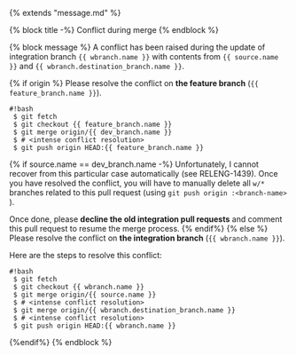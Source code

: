{% extends "message.md" %}

{% block title -%}
Conflict during merge
{% endblock %}

{% block message %}
A conflict has been raised during the update of integration branch `{{ wbranch.name }}` with
contents from `{{ source.name }}` and `{{ wbranch.destination_branch.name }}`.

{% if origin %}
Please resolve the conflict on **the feature branch** (`{{ feature_branch.name }}`).

```
#!bash
 $ git fetch
 $ git checkout {{ feature_branch.name }}
 $ git merge origin/{{ dev_branch.name }}
 $ # <intense conflict resolution>
 $ git push origin HEAD:{{ feature_branch.name }}
```

{% if source.name == dev_branch.name -%}
Unfortunately, I cannot recover from this particular case automatically (see
RELENG-1439). Once you have resolved the conflict, you will have to manually
delete all `w/*` branches related to this pull request
(using `git push origin :<branch-name> `).

Once done, please **decline the old integration pull requests** and comment
this pull request to resume the merge process.
{% endif%}
{% else %} Please
resolve the conflict on **the integration branch** (`{{ wbranch.name }}`).

Here are the steps to resolve this conflict:

```
#!bash
 $ git fetch
 $ git checkout {{ wbranch.name }}
 $ git merge origin/{{ source.name }}
 $ # <intense conflict resolution>
 $ git merge origin/{{ wbranch.destination_branch.name }}
 $ # <intense conflict resolution>
 $ git push origin HEAD:{{ wbranch.name }}
```
{%endif%}
{% endblock %}
